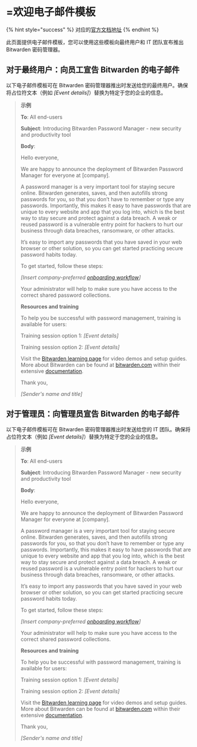 # =欢迎电子邮件模板

{% hint style="success" %}
对应的[官方文档地址](https://bitwarden.com/help/welcome-email-templates/)
{% endhint %}

此页面提供电子邮件模板，您可以使用这些模板向最终用户和 IT 团队宣布推出 Bitwarden 密码管理器。

## 对于最终用户：向员工宣告 Bitwarden 的电子邮件 <a href="#to-end-users-email-announcing-bitwarden-to-employees" id="to-end-users-email-announcing-bitwarden-to-employees"></a>

以下电子邮件模板可在 Bitwarden 密码管理器推出时发送给您的最终用户。确保将占位符文本（例如 _\[Event details]_）替换为特定于您的企业的信息。

> **示例**
>
> **To**: All end-users
>
> **Subject**: Introducing Bitwarden Password Manager - new security and productivity tool
>
> **Body**:
>
> Hello everyone,
>
> We are happy to announce the deployment of Bitwarden Password Manager for everyone at \[company].
>
> A password manager is a very important tool for staying secure online. Bitwarden generates, saves, and then autofills strong passwords for you, so that you don’t have to remember or type any passwords. Importantly, this makes it easy to have passwords that are unique to every website and app that you log into, which is the best way to stay secure and protect against a data breach. A weak or reused password is a vulnerable entry point for hackers to hurt our business through data breaches, ransomware, or other attacks.
>
> It’s easy to import any passwords that you have saved in your web browser or other solution, so you can get started practicing secure password habits today.
>
> To get started, follow these steps:
>
> _\[Insert company-preferred_ [_onboarding workflow_](https://bitwarden.com/help/onboarding-workflows/)_]_
>
> Your administrator will help to make sure you have access to the correct shared password collections.
>
> **Resources and training**
>
> To help you be successful with password management, training is available for users:
>
> Training session option 1: _\[Event details]_
>
> Training session option 2: _\[Event details]_
>
> Visit the [Bitwarden learning page](https://bitwarden.com/learning/getting-started-password-manager/) for video demos and setup guides. More about Bitwarden can be found at [bitwarden.com](https://bitwarden.com/) within their extensive [documentation](https://bitwarden.com/help/).
>
> Thank you,
>
> _\[Sender's name and title]_

## 对于管理员：向管理员宣告 Bitwarden 的电子邮件 <a href="#to-admins-email-announcing-bitwarden-to-administrators" id="to-admins-email-announcing-bitwarden-to-administrators"></a>

以下电子邮件模板可在 Bitwarden 密码管理器推出时发送给您的 IT 团队。确保将占位符文本（例如 _\[Event details]_）替换为特定于您的企业的信息。

> **示例**
>
> **To**: All end-users
>
> **Subject**: Introducing Bitwarden Password Manager - new security and productivity tool
>
> **Body**:
>
> Hello everyone,
>
> We are happy to announce the deployment of Bitwarden Password Manager for everyone at \[company].
>
> A password manager is a very important tool for staying secure online. Bitwarden generates, saves, and then autofills strong passwords for you, so that you don’t have to remember or type any passwords. Importantly, this makes it easy to have passwords that are unique to every website and app that you log into, which is the best way to stay secure and protect against a data breach. A weak or reused password is a vulnerable entry point for hackers to hurt our business through data breaches, ransomware, or other attacks.
>
> It’s easy to import any passwords that you have saved in your web browser or other solution, so you can get started practicing secure password habits today.
>
> To get started, follow these steps:
>
> _\[Insert company-preferred_ [_onboarding workflow_](https://bitwarden.com/help/onboarding-workflows/)_]_
>
> Your administrator will help to make sure you have access to the correct shared password collections.
>
> **Resources and training**
>
> To help you be successful with password management, training is available for users:
>
> Training session option 1: _\[Event details]_
>
> Training session option 2: _\[Event details]_
>
> Visit the [Bitwarden learning page](https://bitwarden.com/learning/getting-started-password-manager/) for video demos and setup guides. More about Bitwarden can be found at [bitwarden.com](https://bitwarden.com/) within their extensive [documentation](https://bitwarden.com/help/).
>
> Thank you,
>
> _\[Sender's name and title]_
